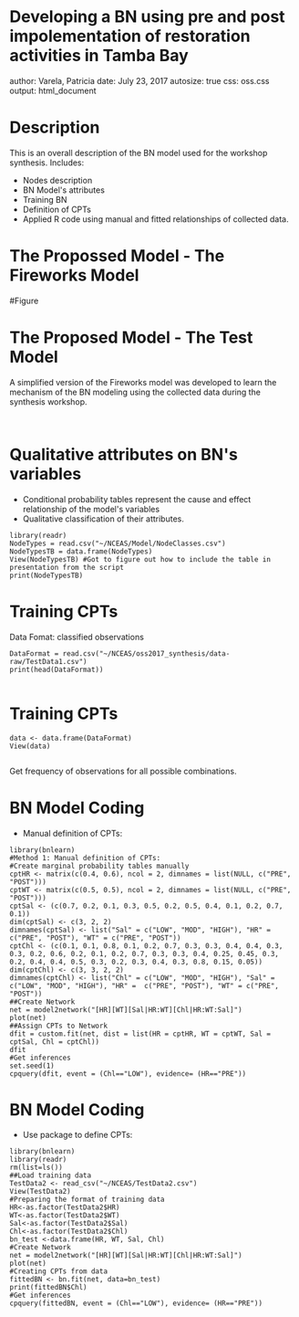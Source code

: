 Developing a BN using pre and post impolementation of restoration activities in Tamba Bay
========================================================
author: Varela, Patricia
date: July 23, 2017
autosize: true
css: oss.css
output: html_document

Description
========================================================
This is an overall description of the BN model used for the workshop synthesis.
Includes: 
* Nodes description
* BN Model's attributes
* Training BN
* Definition of CPTs
* Applied R code using manual and fitted relationships of collected data.

The Propossed Model - The Fireworks Model
========================================================
#Figure



The Proposed Model - The Test Model
========================================================
A simplified version of the Fireworks model was developed to learn the mechanism of the BN modeling using the collected data during the synthesis workshop.

```{r}


```

Qualitative attributes on BN's variables
========================================================
* Conditional probability tables represent the cause and effect relationship of the model's variables 
* Qualitative classification of their attributes. 

```{r}
library(readr)
NodeTypes = read.csv("~/NCEAS/Model/NodeClasses.csv")
NodeTypesTB = data.frame(NodeTypes)
View(NodeTypesTB) #Got to figure out how to include the table in presentation from the script
print(NodeTypesTB)

```



Training CPTs
========================================================
Data Fomat: classified observations

```{r}
DataFormat = read.csv("~/NCEAS/oss2017_synthesis/data-raw/TestData1.csv") 
print(head(DataFormat))


```


Training CPTs
========================================================

```{r}
data <- data.frame(DataFormat)
View(data)


```
Get frequency of observations for all possible combinations.

BN Model Coding
========================================================

* Manual definition of CPTs:

```{r}
library(bnlearn)
#Method 1: Manual definition of CPTs:
#Create marginal probability tables manually
cptHR <- matrix(c(0.4, 0.6), ncol = 2, dimnames = list(NULL, c("PRE", "POST")))
cptWT <- matrix(c(0.5, 0.5), ncol = 2, dimnames = list(NULL, c("PRE", "POST")))
cptSal <- (c(0.7, 0.2, 0.1, 0.3, 0.5, 0.2, 0.5, 0.4, 0.1, 0.2, 0.7, 0.1))
dim(cptSal) <- c(3, 2, 2)
dimnames(cptSal) <- list("Sal" = c("LOW", "MOD", "HIGH"), "HR" =  c("PRE", "POST"), "WT" = c("PRE", "POST"))
cptChl <- (c(0.1, 0.1, 0.8, 0.1, 0.2, 0.7, 0.3, 0.3, 0.4, 0.4, 0.3, 0.3, 0.2, 0.6, 0.2, 0.1, 0.2, 0.7, 0.3, 0.3, 0.4, 0.25, 0.45, 0.3, 0.2, 0.4, 0.4, 0.5, 0.3, 0.2, 0.3, 0.4, 0.3, 0.8, 0.15, 0.05))
dim(cptChl) <- c(3, 3, 2, 2)
dimnames(cptChl) <- list("Chl" = c("LOW", "MOD", "HIGH"), "Sal" = c("LOW", "MOD", "HIGH"), "HR" =  c("PRE", "POST"), "WT" = c("PRE", "POST"))
##Create Network
net = model2network("[HR][WT][Sal|HR:WT][Chl|HR:WT:Sal]")
plot(net)
##Assign CPTs to Network
dfit = custom.fit(net, dist = list(HR = cptHR, WT = cptWT, Sal = cptSal, Chl = cptChl))
dfit
#Get inferences
set.seed(1) 
cpquery(dfit, event = (Chl=="LOW"), evidence= (HR=="PRE"))

```

BN Model Coding
========================================================

* Use package to define CPTs:

```{r}
library(bnlearn)
library(readr)
rm(list=ls())
##Load training data
TestData2 <- read_csv("~/NCEAS/TestData2.csv")
View(TestData2)
#Preparing the format of training data
HR<-as.factor(TestData2$HR)
WT<-as.factor(TestData2$WT)
Sal<-as.factor(TestData2$Sal)
Chl<-as.factor(TestData2$Chl)
bn_test <-data.frame(HR, WT, Sal, Chl)
#Create Network
net = model2network("[HR][WT][Sal|HR:WT][Chl|HR:WT:Sal]")
plot(net)
#Creating CPTs from data
fittedBN <- bn.fit(net, data=bn_test)
print(fittedBN$Chl)
#Get inferences
cpquery(fittedBN, event = (Chl=="LOW"), evidence= (HR=="PRE"))

```

